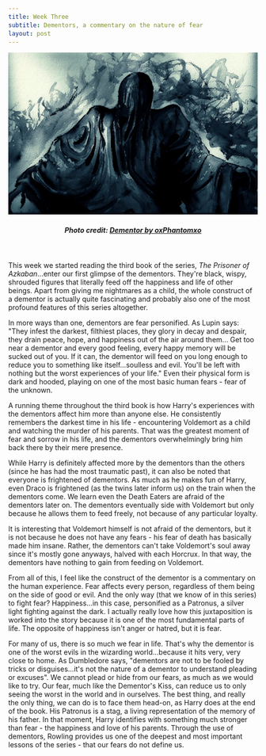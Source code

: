 ```yaml
---
title: Week Three
subtitle: Dementors, a commentary on the nature of fear
layout: post
---
```



![Dementor](/assets/images/dementor_by_oxphantomxo-d4b9mtm.jpg)
<h5><center>Photo credit: <a href="https://www.deviantart.com/oxphantomxo/art/Dementor-260789962" target="_blank">Dementor by oxPhantomxo</a></center></h5><br />

This week we started reading the third book of the series, *The Prisoner of Azkaban*...enter our first glimpse of the dementors. They're black, wispy, shrouded figures that literally feed off the happiness and life of other beings. Apart from giving me nightmares as a child, the whole construct of a dementor is actually quite fascinating and probably also one of the most profound features of this series altogether. 

In more ways than one, dementors are fear personified. As Lupin says: "They infest the darkest, filthiest places, they glory in decay and despair, they drain peace, hope, and happiness out of the air around them... Get too near a dementor and every good feeling, every happy memory will be sucked out of you. If it can, the dementor will feed on you long enough to reduce you to something like itself...soulless and evil. You'll be left with nothing but the worst experiences of your life." Even their physical form is dark and hooded, playing on one of the most basic human fears - fear of the unknown.

A running theme throughout the third book is how Harry's experiences with the dementors affect him more than anyone else. He consistently remembers the darkest time in his life - encountering Voldemort as a child and watching the murder of his parents. That was the greatest moment of fear and sorrow in his life, and the dementors overwhelmingly bring him back there by their mere presence.

While Harry is definitely affected more by the dementors than the others (since he has had the most traumatic past), it can also be noted that everyone is frightened of dementors. As much as he makes fun of Harry, even Draco is frightened (as the twins later inform us) on the train when the dementors come. We learn even the Death Eaters are afraid of the dementors later on. The dementors eventually side with Voldemort but only because he allows them to feed freely, not because of any particular loyalty.

It is interesting that Voldemort himself is not afraid of the dementors, but it is not because he does not have any fears - his fear of death has basically made him insane. Rather, the dementors can't take Voldemort's soul away since it's mostly gone anyways, halved with each Horcrux. In that way, the dementors have nothing to gain from feeding on Voldemort.

From all of this, I feel like the construct of the dementor is a commentary on the human experience. Fear affects every person, regardless of them being on the side of good or evil. And the only way (that we know of in this series) to fight fear? Happiness...in this case, personified as a Patronus, a silver light fighting against the dark. I actually really love how this juxtaposition is worked into the story because it is one of the most fundamental parts of life. The opposite of happiness isn't anger or hatred, but it is fear. 

For many of us, there is so much we fear in life. That's why the dementor is one of the worst evils in the wizarding world...because it hits very, very close to home. As Dumbledore says, "dementors are not to be fooled by tricks or disguises...it's not the nature of a dementor to understand pleading or excuses". We cannot plead or hide from our fears, as much as we would like to try. Our fear, much like the Dementor's Kiss, can reduce us to only seeing the worst in the world and in ourselves. The best thing, and really the only thing, we can do is to face them head-on, as Harry does at the end of the book. His Patronus is a stag, a living representation of the memory of his father. In that moment, Harry identifies with something much stronger than fear - the happiness and love of his parents. Through the use of dementors, Rowling provides us one of the deepest and most important lessons of the series - that our fears do not define us.